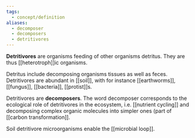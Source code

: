```yaml
---
tags:
  - concept/definition
aliases:
  - decomposer
  - decomposers
  - detritivores
---
```

**Detritivores** are organisms feeding of other organisms detritus. They are thus [[heterotroph]]ic organisms.

Detritus include decomposing organisms tissues as well as feces. Detritivores are abundant in [[soil]], with for instance [[earthworms]], [[fungus]], [[bacteria]], [[protist]]s.

Detritivores are **decomposers**. The word decomposer corresponds to the ecological role of detritivores in the ecosystem, i.e. [[nutrient cycling]] and decomposing complex organic molecules into simpler ones (part of [[carbon transformation]].

Soil detritivore microorganisms enable the [[microbial loop]].